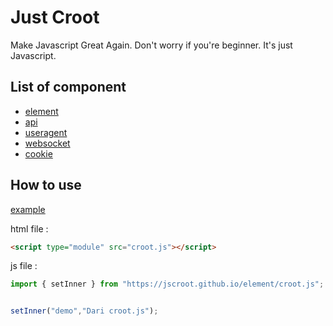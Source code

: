 # Just Croot

Make Javascript Great Again. Don't worry if you're beginner. It's just Javascript.

## List of component

* [element](https://jscroot.github.io/element)
* [api](https://jscroot.github.io/api)
* [useragent](https://jscroot.github.io/useragent)
* [websocket](https://jscroot.github.io/websocket)
* [cookie](https://jscroot.github.io/cookie)

## How to use

[example](https://jscroot.github.io/croot.html)

html file :

```html
<script type="module" src="croot.js"></script>
```

js file :

```js
import { setInner } from "https://jscroot.github.io/element/croot.js";


setInner("demo","Dari croot.js");
```
